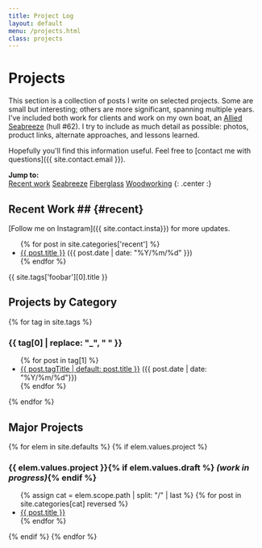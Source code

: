 ```yaml
---
title: Project Log
layout: default
menu: /projects.html
class: projects
---
```



# Projects #

This section is a collection of posts I write on selected projects. Some are small but interesting;
others are more significant, spanning multiple years. I've included both work for clients and
work on my own boat, an 
[Allied Seabreeze](http://www.alliedseabreeze35.org/) (hull #62).
I try to include as much detail as possible: photos, product links,
alternate approaches, and lessons learned. 

Hopefully you'll find this information useful.
Feel free to [contact me with questions]({{ site.contact.email }}).

**Jump to:**  
<a href="#recent" class="btn btn-primary btn-sm">Recent work</a>
<a href="#seabreeze" class="btn btn-primary btn-sm">Seabreeze</a>
<a href="#fiberglass" class="btn btn-primary btn-sm">Fiberglass</a>
<a href="#woodworking" class="btn btn-primary btn-sm">Woodworking</a>
{: .center :}

## Recent Work ## {#recent}

[Follow me on Instagram]({{ site.contact.insta}}) for more updates.

<div class="post-list">
<ul>
{% for post in site.categories['recent'] %}
  <li><a href="{{ post.url | relative_url }}">{{ post.title }}</a> ({{ post.date | date: "%Y/%m/%d" }})</li>
{% endfor %}
</ul>
</div>
{{ site.tags['foobar'][0].title }}

## Projects by Category ##

<div class="post-list">
{% for tag in site.tags %}
<h3 id="{{ tag[0] | replace: " ", "-" | replace: "_", "" | downcase }}">{{ tag[0] | replace: "_", " " }}</h3>
<ul>
{% for post in tag[1] %}
  <li><a href="{{ post.url | relative_url }}">{{ post.tagTitle | default: post.title }}</a> ({{ post.date | date: "%Y/%m/%d"}})</li>
{% endfor %}
</ul>
{% endfor %}
</div>


## Major Projects ##

<div class="post-list">
{% for elem in site.defaults %}
  {% if elem.values.project %}
  <h3>{{ elem.values.project }}{% if elem.values.draft %} <em>(work in progress)</em>{% endif %}</h3>
  <ul>
  {% assign cat = elem.scope.path | split: "/" | last %}
  {% for post in site.categories[cat] reversed %}
    <li><a href="{{ post.url | relative_url }}">{{ post.title }}</a></li>
  {% endfor %}
  </ul>
  {% endif %}
{% endfor %}
</div>
